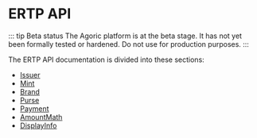 # ERTP API

::: tip Beta status
The Agoric platform is at the beta stage.
It has not yet been formally tested or hardened.
Do not use for production purposes.
:::

The ERTP API documentation is divided into these sections:

- [Issuer](./issuer.md)
- [Mint](./mint.md)
- [Brand](./brand.md)
- [Purse](./purse.md)
- [Payment](./payment.md)
- [AmountMath](./amount-math.md)
- [DisplayInfo](./displayInfo.md)
